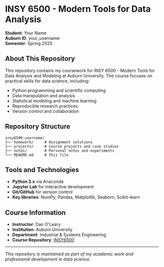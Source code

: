 # INSY 6500 - Modern Tools for Data Analysis

**Student**: Your Name  
**Auburn ID**: your_username  
**Semester**: Spring 2025

## About This Repository

This repository contains my coursework for INSY 6500 - Modern Tools for Data Analysis and Modeling at Auburn University. The course focuses on practical skills for data science, including:

- Python programming and scientific computing
- Data manipulation and analysis
- Statistical modeling and machine learning
- Reproducible research practices
- Version control and collaboration

## Repository Structure

```text
insy6500-username/
├── homework/     # Assignment solutions
├── projects/     # Course projects and case studies
├── notes/        # Personal notes and experiments
└── README.md     # This file
```

## Tools and Technologies

- **Python 3.x** via Anaconda
- **Jupyter Lab** for interactive development
- **Git/GitHub** for version control
- **Key libraries**: NumPy, Pandas, Matplotlib, Seaborn, Scikit-learn

## Course Information

- **Instructor**: Dan O'Leary
- **Institution**: Auburn University
- **Department**: Industrial & Systems Engineering
- **Course Repository**: [INSY6500](https://github.com/olearydj/INSY6500)

---

*This repository is maintained as part of my academic work and professional development in data science.*
